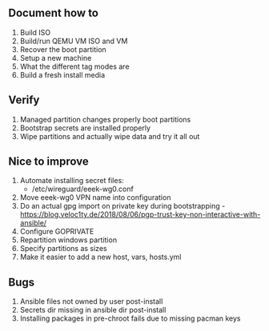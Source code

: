 ## Document how to

1. Build ISO
1. Build/run QEMU VM ISO and VM
1. Recover the boot partition
1. Setup a new machine
1. What the different tag modes are
1. Build a fresh install media

## Verify

1. Managed partition changes properly boot partitions
1. Bootstrap secrets are installed properly
1. Wipe partitions and actually wipe data and try it all out

## Nice to improve

1. Automate installing secret files:
   - /etc/wireguard/eeek-wg0.conf
1. Move eeek-wg0 VPN name into configuration
1. Do an actual gpg import on private key during bootstrapping - https://blog.veloc1ty.de/2018/08/06/pgp-trust-key-non-interactive-with-ansible/
1. Configure GOPRIVATE
1. Repartition windows partition
1. Specify partitions as sizes
1. Make it easier to add a new host, vars, hosts.yml

## Bugs

1. Ansible files not owned by user post-install
1. Secrets dir missing in ansible dir post-install
1. Installing packages in pre-chroot fails due to missing pacman keys
